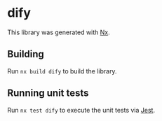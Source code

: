 # dify

This library was generated with [Nx](https://nx.dev).

## Building

Run `nx build dify` to build the library.

## Running unit tests

Run `nx test dify` to execute the unit tests via [Jest](https://jestjs.io).
